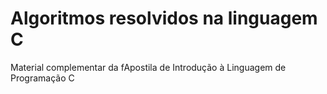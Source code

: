 # Algoritmos resolvidos na linguagem C

Material complementar da <a hre="http://josecintra.com/blog/linguagem-c-introducao/" target="_blank">fApostila de Introdução à Linguagem de Programação C</href>
